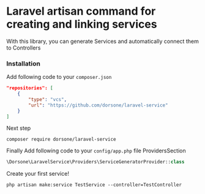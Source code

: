 # Laravel artisan command for creating and linking services
With this library, you can generate Services and automatically connect them to Controllers

### Installation

Add following code to your ```composer.json```
```json
"repositories": [
    {
        "type": "vcs",
        "url": "https://github.com/dorsone/laravel-service"
    }
]
```

Next step
```console
composer require dorsone/laravel-service
```

Finally
Add following code to your ```config/app.php``` file ProvidersSection
```php
\Dorsone\LaravelService\Providers\ServiceGeneratorProvider::class
```

Create your first service!

```console
php artisan make:service TestService --controller=TestController
```

